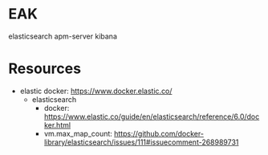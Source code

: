 # EAK

elasticsearch apm-server kibana

# Resources
 - elastic docker: https://www.docker.elastic.co/
   - elasticsearch
     - docker: https://www.elastic.co/guide/en/elasticsearch/reference/6.0/docker.html
     - vm.max_map_count: https://github.com/docker-library/elasticsearch/issues/111#issuecomment-268989731
